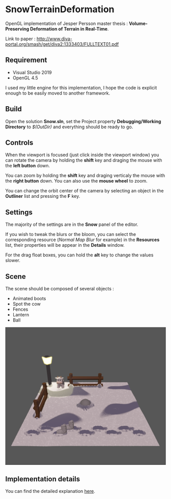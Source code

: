 # SnowTerrainDeformation

 OpenGL implementation of Jesper Persson master thesis : __Volume-Preserving Deformation of Terrain in Real-Time__.

Link to paper : http://www.diva-portal.org/smash/get/diva2:1333403/FULLTEXT01.pdf

## Requirement

- Visual Studio 2019
- OpenGL 4.5

I used my little engine for this implementation, I hope the code is explicit enough to be easily moved to another framework.

## Build

Open the solution __Snow.sln__, set the Project property __Debugging/Working Directory__ to *$(OutDir)* and everything should be ready to go.

## Controls

When the viewport is focused (just click inside the viewport window) you can rotate the camera by holding the __shift__ key and draging the mouse with the __left button__ down.

You can zoom by holding the __shift__ key and draging verticaly the mouse with the __right button__ down. You can also use the __mouse wheel__ to zoom.

You can change the orbit center of the camera by selecting an object in the __Outliner__ list and pressing the __F__ key.

## Settings

The majority of the settings are in the __Snow__ panel of the editor.

If you wish to tweak the blurs or the bloom, you can select the corresponding resource (*Normal Map Blur* for example) in the __Resources__ list, their properties will be appear in the __Details__ window.

For the drag float boxes, you can hold the __alt__ key to change the values slower.

## Scene

The scene should be composed of several objects :

- Animated boots
- Spot the cow
- Fences
- Lantern
- Ball

![Expected result of the scene.](/Data/SampleScene.png)

## Implementation details

You can find the detailed explanation [here](http://www.remimaigne.com/volume-preserving-deformation-of-terrain-in-real-time/).
